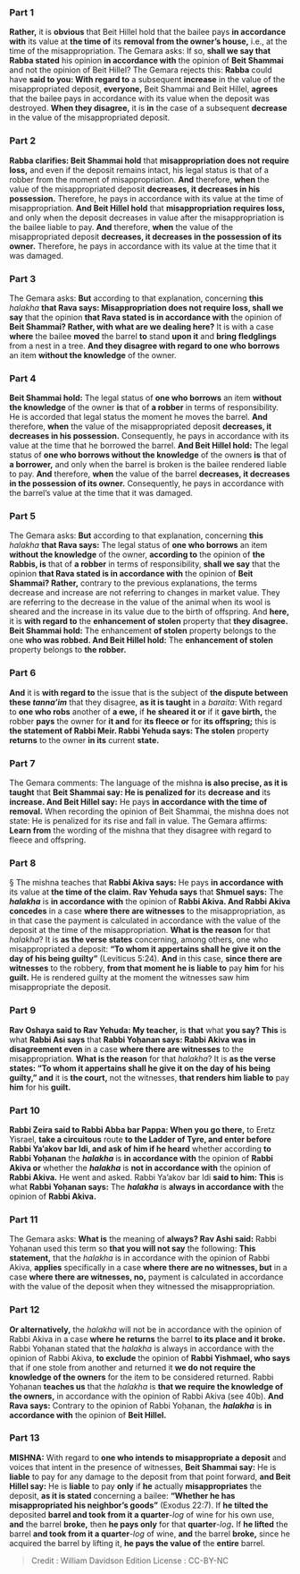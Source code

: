 
### Part 1
<b>Rather,</b> it is <b>obvious</b> that Beit Hillel hold that the bailee pays <b>in accordance with</b> its value at <b>the time of</b> its <b>removal from the owner’s house,</b> i.e., at the time of the misappropriation. The Gemara asks: If so, <b>shall we say that Rabba stated</b> his opinion <b>in accordance with</b> the opinion of <b>Beit Shammai</b> and not the opinion of Beit Hillel? The Gemara rejects this: <b>Rabba</b> could have <b>said to you: With regard to</b> a subsequent <b>increase</b> in the value of the misappropriated deposit, <b>everyone,</b> Beit Shammai and Beit Hillel, <b>agrees</b> that the bailee pays in accordance with its value when the deposit was destroyed. <b>When they disagree,</b> it is <b>in</b> the case of a subsequent <b>decrease</b> in the value of the misappropriated deposit.

### Part 2
<b>Rabba clarifies: Beit Shammai hold</b> that <b>misappropriation does not require loss,</b> and even if the deposit remains intact, his legal status is that of a robber from the moment of misappropriation. <b>And</b> therefore, <b>when</b> the value of the misappropriated deposit <b>decreases, it decreases in his possession.</b> Therefore, he pays in accordance with its value at the time of misappropriation. <b>And Beit Hillel hold</b> that <b>misappropriation requires loss,</b> and only when the deposit decreases in value after the misappropriation is the bailee liable to pay. <b>And</b> therefore, <b>when</b> the value of the misappropriated deposit <b>decreases, it decreases in the possession of its owner.</b> Therefore, he pays in accordance with its value at the time that it was damaged.

### Part 3
The Gemara asks: <b>But</b> according to that explanation, concerning <b>this</b> <i>halakha</i> <b>that Rava says: Misappropriation does not require loss, shall we say</b> that the opinion <b>that Rava stated is in accordance with</b> the opinion of <b>Beit Shammai? Rather, with what are we dealing here?</b> It is with a case <b>where</b> the bailee <b>moved</b> the barrel <b>to</b> stand <b>upon it</b> and <b>bring fledglings</b> from a nest in a tree. <b>And they disagree with regard to one who borrows</b> an item <b>without the knowledge</b> of the owner.

### Part 4
<b>Beit Shammai hold:</b> The legal status of <b>one who borrows</b> an item <b>without the knowledge</b> of the owner <b>is</b> that of <b>a robber</b> in terms of responsibility. He is accorded that legal status the moment he moves the barrel. <b>And</b> therefore, <b>when</b> the value of the misappropriated deposit <b>decreases, it decreases in his possession.</b> Consequently, he pays in accordance with its value at the time that he borrowed the barrel. <b>And Beit Hillel hold:</b> The legal status of <b>one who borrows without the knowledge</b> of the owners <b>is</b> that of <b>a borrower,</b> and only when the barrel is broken is the bailee rendered liable to pay. <b>And</b> therefore, <b>when</b> the value of the barrel <b>decreases, it decreases in the possession of its owner.</b> Consequently, he pays in accordance with the barrel’s value at the time that it was damaged.

### Part 5
The Gemara asks: <b>But</b> according to that explanation, concerning <b>this</b> <i>halakha</i> <b>that Rava says:</b> The legal status of <b>one who borrows</b> an item <b>without the knowledge</b> of the owner, <b>according to</b> the opinion of <b>the Rabbis, is</b> that of <b>a robber</b> in terms of responsibility, <b>shall we say</b> that the opinion <b>that Rava stated is in accordance with</b> the opinion of <b>Beit Shammai? Rather,</b> contrary to the previous explanations, the terms decrease and increase are not referring to changes in market value. They are referring to the decrease in the value of the animal when its wool is sheared and the increase in its value due to the birth of offspring. And <b>here,</b> it is <b>with regard to</b> the <b>enhancement of stolen</b> property that <b>they disagree. Beit Shammai hold:</b> The enhancement <b>of stolen</b> property belongs to the one <b>who was robbed. And Beit Hillel hold:</b> The <b>enhancement of stolen</b> property belongs to <b>the robber.</b>

### Part 6
<b>And</b> it is <b>with regard to</b> the issue that is the subject of <b>the dispute between these <i>tanna’im</i></b> that they disagree, <b>as it is taught</b> in a <i>baraita</i>: With regard to <b>one who robs</b> another of <b>a ewe,</b> if <b>he sheared it or</b> if it <b>gave birth,</b> the robber <b>pays</b> the owner for <b>it and</b> for <b>its fleece or</b> for <b>its offspring;</b> this is <b>the statement of Rabbi Meir. Rabbi Yehuda says: The stolen</b> property <b>returns</b> to the owner <b>in its</b> current <b>state.</b>

### Part 7
The Gemara comments: The language of the mishna <b>is also precise, as it is taught</b> that <b>Beit Shammai say: He is penalized for</b> its <b>decrease and</b> its <b>increase. And Beit Hillel say:</b> He pays <b>in accordance with the time of removal.</b> When recording the opinion of Beit Shammai, the mishna does not state: He is penalized for its rise and fall in value. The Gemara affirms: <b>Learn from</b> the wording of the mishna that they disagree with regard to fleece and offspring.

### Part 8
§ The mishna teaches that <b>Rabbi Akiva says:</b> He pays <b>in accordance with</b> its value at <b>the time of the claim. Rav Yehuda says</b> that <b>Shmuel says:</b> The <b><i>halakha</i></b> is <b>in accordance with</b> the opinion of <b>Rabbi Akiva. And Rabbi Akiva concedes</b> in a case <b>where there are witnesses</b> to the misappropriation, as in that case the payment is calculated in accordance with the value of the deposit at the time of the misappropriation. <b>What is the reason</b> for that <i>halakha</i>? It is <b>as the verse states</b> concerning, among others, one who misappropriated a deposit: <b>“To whom it appertains shall he give it on the day of his being guilty”</b> (Leviticus 5:24). <b>And</b> in this case, <b>since there are witnesses</b> to the robbery, <b>from that moment he is liable to</b> pay <b>him</b> for his <b>guilt.</b> He is rendered guilty at the moment the witnesses saw him misappropriate the deposit.

### Part 9
<b>Rav Oshaya said to Rav Yehuda: My teacher,</b> is <b>that</b> what <b>you say? This</b> is what <b>Rabbi Asi says</b> that <b>Rabbi Yoḥanan says: Rabbi Akiva was in disagreement even</b> in a case <b>where there are witnesses</b> to the misappropriation. <b>What is the reason</b> for that <i>halakha</i>? It is <b>as the verse states: “To whom it appertains shall he give it on the day of his being guilty,” and</b> it is <b>the court,</b> not the witnesses, <b>that renders him liable to</b> pay <b>him</b> for his <b>guilt.</b>

### Part 10
<b>Rabbi Zeira said to Rabbi Abba bar Pappa: When you go there,</b> to Eretz Yisrael, <b>take a circuitous</b> route <b>to the Ladder of Tyre, and enter before Rabbi Ya’akov bar Idi, and ask of him if he heard</b> whether according <b>to Rabbi Yoḥanan</b> the <b><i>halakha</i></b> is <b>in accordance with</b> the opinion of <b>Rabbi Akiva or</b> whether the <b><i>halakha</i></b> is <b>not in accordance with</b> the opinion of <b>Rabbi Akiva.</b> He went and asked. Rabbi Ya’akov bar Idi <b>said to him: This</b> is what <b>Rabbi Yoḥanan says:</b> The <b><i>halakha</i></b> is <b>always in accordance with</b> the opinion of <b>Rabbi Akiva.</b>

### Part 11
The Gemara asks: <b>What is</b> the meaning of <b>always? Rav Ashi said:</b> Rabbi Yoḥanan used this term so <b>that you will not say</b> the following: <b>This statement,</b> that the <i>halakha</i> is in accordance with the opinion of Rabbi Akiva, <b>applies</b> specifically in a case <b>where there are no witnesses, but</b> in a case <b>where there are witnesses, no,</b> payment is calculated in accordance with the value of the deposit when they witnessed the misappropriation.

### Part 12
<b>Or alternatively,</b> the <i>halakha</i> will not be in accordance with the opinion of Rabbi Akiva in a case <b>where he returns</b> the barrel <b>to its place and it broke.</b> Rabbi Yoḥanan stated that the <i>halakha</i> is always in accordance with the opinion of Rabbi Akiva, <b>to exclude</b> the opinion of <b>Rabbi Yishmael, who says</b> that if one stole from another and returned it <b>we do not require the knowledge of the owners</b> for the item to be considered returned. Rabbi Yoḥanan <b>teaches us</b> that the <i>halakha</i> is <b>that we require the knowledge of the owners,</b> in accordance with the opinion of Rabbi Akiva (see 40b). <b>And Rava says:</b> Contrary to the opinion of Rabbi Yoḥanan, the <b><i>halakha</i></b> is <b>in accordance with</b> the opinion of <b>Beit Hillel.</b>

### Part 13
<strong>MISHNA:</strong> With regard to <b>one who intends to misappropriate a deposit</b> and voices that intent in the presence of witnesses, <b>Beit Shammai say:</b> He is <b>liable</b> to pay for any damage to the deposit from that point forward, <b>and Beit Hillel say:</b> He is <b>liable</b> to pay <b>only</b> if <b>he</b> actually <b>misappropriates</b> the deposit, <b>as it is stated</b> concerning a bailee: <b>“Whether he has misappropriated his neighbor’s goods”</b> (Exodus 22:7). If <b>he tilted the</b> deposited <b>barrel and took from it a quarter</b>-<i>log</i> of wine for his own use, <b>and</b> the barrel <b>broke,</b> then <b>he pays only</b> for that <b>quarter</b>-<i>log</i><b>.</b> If <b>he lifted</b> the barrel <b>and took from it a quarter</b>-<i>log</i> of wine, <b>and</b> the barrel <b>broke,</b> since he acquired the barrel by lifting it, <b>he pays the value of</b> the <b>entire</b> barrel.

>Credit : William Davidson Edition
>License : CC-BY-NC